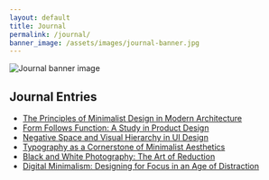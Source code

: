 ```yaml
---
layout: default
title: Journal
permalink: /journal/
banner_image: /assets/images/journal-banner.jpg
---
```



<!-- Custom CSS for just this page -->
<link rel="stylesheet" href="{{ '/assets/css/writings.css' | relative_url }}">

<main>
  <section class="banner">
    <img src="{{ page.banner_image }}" alt="Journal banner image">
  </section>
  
  <section class="content">
    <h1>Journal Entries</h1>
    <ul class="articles-list">
      <li><a href="/articles/minimalist-design-architecture">The Principles of Minimalist Design in Modern Architecture</a></li>
      <li><a href="/articles/form-follows-function">Form Follows Function: A Study in Product Design</a></li>
      <li><a href="/articles/negative-space-ui-design">Negative Space and Visual Hierarchy in UI Design</a></li>
      <li><a href="/articles/typography-minimalist-aesthetics">Typography as a Cornerstone of Minimalist Aesthetics</a></li>
      <li><a href="/articles/black-white-photography">Black and White Photography: The Art of Reduction</a></li>
      <li><a href="/articles/digital-minimalism">Digital Minimalism: Designing for Focus in an Age of Distraction</a></li>
    </ul>
  </section>
</main>

<!-- Custom JavaScript for this page -->
<script src="{{ '/assets/js/writings.js' | relative_url }}"></script>
